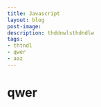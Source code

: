 ```yaml
---
title: Javascript
layout: blog
post-image: 
description: thddnwlsthdndlw
tags:
- thtndl
- qwer
- aaz
---
```


qwer
===
